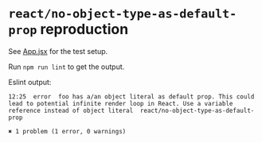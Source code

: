 # `react/no-object-type-as-default-prop` reproduction

See [App.jsx](src/App.jsx) for the test setup.

Run `npm run lint` to get the output.

Eslint output:

```
12:25  error  foo has a/an object literal as default prop. This could lead to potential infinite render loop in React. Use a variable reference instead of object literal  react/no-object-type-as-default-prop

✖ 1 problem (1 error, 0 warnings)
```
